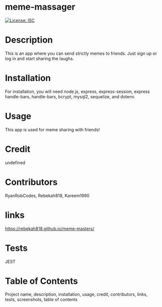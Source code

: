 # meme-massager
[![License: ISC](https://img.shields.io/badge/License-ISC-blue.svg)](https://opensource.org/licenses/ISC)
# Description
This is an app where you can send strictly memes to friends. Just sign up or log in and start sharing the laughs.  
# Installation
For installation, you will need node.js, express, express-session, express handle-bars, handle-bars, bcrypt, mysql2, sequelize, and dotenv.
# Usage
This app is used for meme sharing with friends!
# Credit
undefined
# Contributors 
RyanRobCodes, Rebekah818, Kareem1990 
# links
https://rebekah818.github.io/meme-masters/
# Tests
JEST
# Table of Contents
Project name, description, installation, usage, credit, contributors, links, tests, screenshots, table of contents